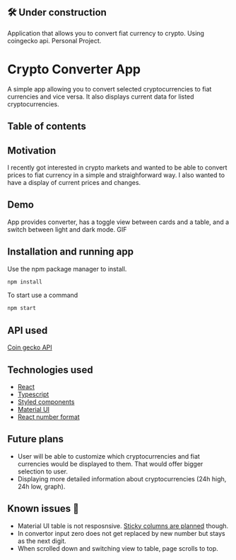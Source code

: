 ## 🛠 Under construction

Application that allows you to convert fiat currency to crypto. Using coingecko api. Personal Project.

# Crypto Converter App

A simple app allowing you to convert selected cryptocurrencies to fiat currencies and vice versa. It also displays current data for listed cryptocurrencies.

## Table of contents

## Motivation

I recently got interested in crypto markets and wanted to be able to convert prices to fiat currency in a simple and straighforward way. I also wanted to have a display of current prices and changes.

## Demo

App provides converter, has a toggle view between cards and a table, and a switch between light and dark mode.
GIF

## Installation and running app

Use the npm package manager to install.

```bash
npm install
```

To start use a command

```bash
npm start
```

## API used

[Coin gecko API](https://www.coingecko.com/en/api/documentation)

## Technologies used

- [React](https://github.com/facebook/create-react-app)
- [Typescript](https://www.typescriptlang.org/)
- [Styled components](https://styled-components.com/)
- [Material UI](https://mui.com/getting-started/usage/)
- [React number format](https://www.npmjs.com/package/react-number-format)

## Future plans

- User will be able to customize which cryptocurrencies and fiat currencies would be displayed to them. That would offer bigger selection to user.
- Displaying more detailed information about cryptocurrencies (24h high, 24h low, graph).

## Known issues 🐞

- Material UI table is not resposnsive. [Sticky columns are planned](https://mui.com/components/data-grid/columns/#column-pinning) though.
- In convertor input zero does not get replaced by new number but stays as the next digit.
- When scrolled down and switching view to table, page scrolls to top.
